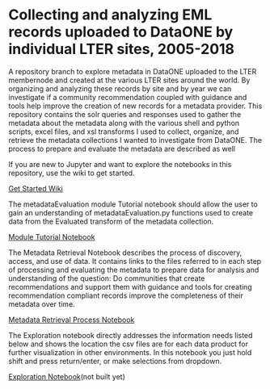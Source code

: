 # Collecting and analyzing EML records uploaded to DataONE by individual LTER sites, 2005-2018
A repository branch to explore metadata in DataONE uploaded to the LTER membernode and created at the various LTER sites around the world. By organizing and analyzing these records by site and by year we can investigate if a community recommendation coupled with guidance and tools help improve the creation of new records for a metadata provider. This repository contains the solr queries and responses used to gather the metadata about the metadata along with the various shell and python scripts, excel files, and xsl transforms I used to collect, organize, and retrieve the metadata collections I wanted to investigate from DataONE. The process to prepare and evaluate the metadata are described as well

If you are new to Jupyter and want to explore the notebooks in this repository, use the wiki to get started.

[Get Started Wiki](https://github.com/scgordon/MetadataEvaluation/wiki/Getting-Started)

The metadataEvaluation module Tutorial notebook should allow the user to gain an understanding of metadataEvaluation.py functions used to create data from the Evaluated transform of the metadata collection.

[Module Tutorial Notebook](https://github.com/scgordon/MetadataEvaluation/blob/master/notebook/metadataEvaluation_ModuleTutorial.ipynb)

The Metadata Retrieval Notebook describes the process of discovery, access, and use of data. It contains links to the files referred to in each step of processing and evaluating the metadata to prepare data for analysis and understanding of the question: Do communities that create recommendations and support them with guidance and tools for creating recommendation compliant records improve the completeness of their metadata over time.

[Metadata Retrieval Process Notebook](https://github.com/scgordon/MetadataEvaluation/blob/LTERsitesThroughTime/notebook/MetadataRetrieval.ipynb)

The Exploration notebook directly addresses the information needs listed below and shows the location the csv files are for each data product for further visualization in other environments. In this notebook you just hold shift and press return/enter, or make selections from dropdown.

[Exploration Notebook](https://github.com/scgordon/MetadataEvaluation/blob/LTERsitesThroughTime/notebook/Data_Exploration.ipynb)(not built yet)

